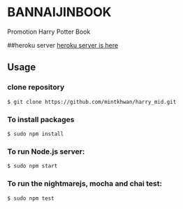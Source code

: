 # BANNAIJINBOOK
Promotion Harry Potter Book

##heroku server
[heroku server is here](https://infinite-eyrie-68550.herokuapp.com "BANNAIJINBOOK")

## Usage
### clone repository
```
$ git clone https://github.com/mintkhwan/harry_mid.git
```
### To install packages
```
$ sudo npm install
```
### To run Node.js server:
```
$ sudo npm start
```
### To run the nightmarejs, mocha and chai test:
```
$ sudo npm test
```
